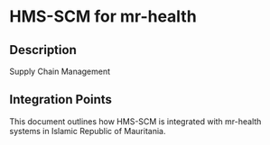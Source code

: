 # HMS-SCM for mr-health

## Description

Supply Chain Management

## Integration Points

This document outlines how HMS-SCM is integrated with mr-health systems in Islamic Republic of Mauritania.
